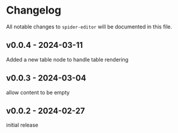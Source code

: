 # Changelog

All notable changes to `spider-editor` will be documented in this file.

## v0.0.4 - 2024-03-11

Added a new table node to handle table rendering

## v0.0.3 - 2024-03-04

allow content to be empty

## v0.0.2 - 2024-02-27

initial release

